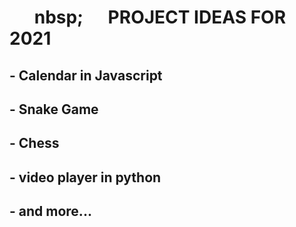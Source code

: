 # &nbsp;&nbsp;&nbsp;&nbsp;&nbsp;&nbsp;nbsp;&nbsp;&nbsp;&nbsp;&nbsp;&nbsp;  **PROJECT IDEAS FOR 2021**
 
## - Calendar in Javascript
## - Snake Game
## - Chess
## - video player in python
## - and more...
